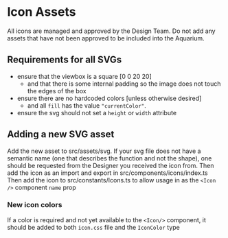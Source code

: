# Icon Assets

All icons are managed and approved by the Design Team. Do not add any assets that have not been approved to be included into the Aquarium.

## Requirements for all SVGs

- ensure that the viewbox is a square [0 0 20 20]
  - and that there is some internal padding so the image does not touch the edges of the box
- ensure there are no hardcoded colors [unless otherwise desired]
  - and all `fill` has the value `"currentColor"`.
- ensure the svg should not set a `height` or `width` attribute

## Adding a new SVG asset

Add the new asset to src/assets/svg. If your svg file does not have a semantic name (one that describes the function and not the shape), one should be requested from the Designer you received the icon from.
Then add the icon as an import and export in src/components/icons/index.ts
Then add the icon to src/constants/Icons.ts to allow usage in as the `<Icon />` component `name` prop

### New icon colors

If a color is required and not yet available to the `<Icon/>` component, it should be added to both `icon.css` file and the `IconColor` type
